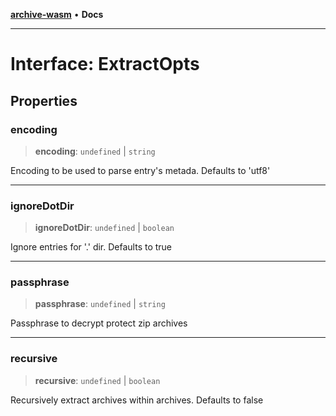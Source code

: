 [**archive-wasm**](../../README.md) • **Docs**

---

# Interface: ExtractOpts

## Properties

### encoding

> **encoding**: `undefined` \| `string`

Encoding to be used to parse entry's metada. Defaults to 'utf8'

---

### ignoreDotDir

> **ignoreDotDir**: `undefined` \| `boolean`

Ignore entries for '.' dir. Defaults to true

---

### passphrase

> **passphrase**: `undefined` \| `string`

Passphrase to decrypt protect zip archives

---

### recursive

> **recursive**: `undefined` \| `boolean`

Recursively extract archives within archives. Defaults to false
